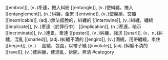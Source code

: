 [[embroil]], (v．)牽連，捲入糾紛 
[[entangle]], (v．)使糾纏，捲入 
[[entanglement]], (n．)糾纏，牽累 
[[entwine]], (v．)使纏繞，交織 
[[inextricable]], (adj．)無法擺脫的，糾纏的 
[[intertwine]], (v．)糾纏，纏繞 
[[implicate]], (v．)牽連（於罪行中） 
[[implication]], (n．)牽連，暗示 
[[incriminate]], (v．)連累，牽連 
[[pester]], (v．)糾纏，強求 
[[snarl]], (v．n．)糾纏，混亂 
[[snarled]], (adj．)糾纏不清的 
[[engird]], (v．)圍繞，用帶纏繞，束住 
[[begird]], (v．)　 圍繞，包圍，以帶子繞 
[[involute]], (adj．)糾纏不清的 
[[ravel]], (v．)使糾纏，使混亂，拆開，弄清 
#category
